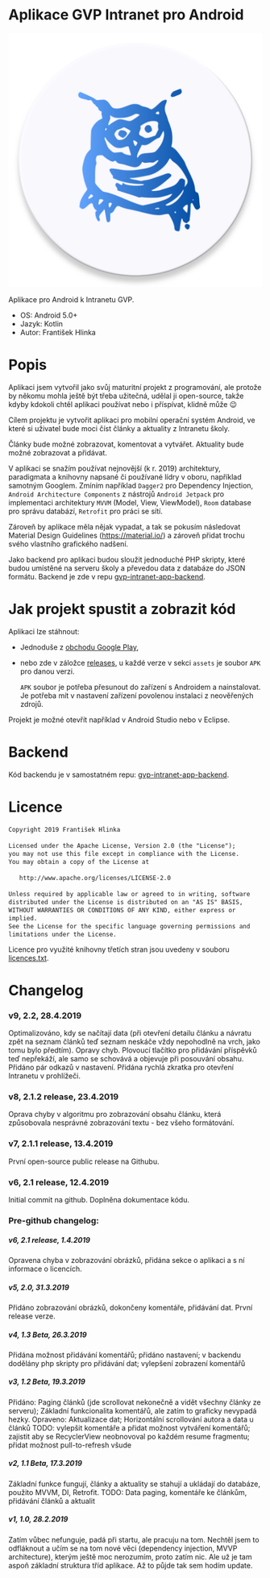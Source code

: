 # Aplikace GVP Intranet pro Android
![App icon](app/src/main/ic_launcher-web.png)

Aplikace pro Android k Intranetu GVP.  
- OS: Android 5.0+
- Jazyk: Kotlin
- Autor: František Hlinka

# Popis
Aplikaci jsem vytvořil jako svůj maturitní projekt z programování, ale protože by někomu mohla ještě být třeba užitečná, udělal ji open-source, takže kdyby kdokoli chtěl aplikaci používat nebo i příspívat, klidně může :wink: 

Cílem projektu je vytvořit aplikaci pro mobilní operační systém Android, ve které si uživatel bude moci číst články a aktuality z Intranetu školy. 

Články bude možné zobrazovat, komentovat a vytvářet. Aktuality bude možné zobrazovat a přidávat. 

V aplikaci se snažím používat nejnovější (k r. 2019) architektury, paradigmata a knihovny napsané či používané lídry v oboru, například samotným Googlem. Zmíním například `Dagger2` pro Dependency Injection, `Android Architecture Components` z nástrojů `Android Jetpack` pro implementaci architektury `MVVM` (Model, View, ViewModel), `Room` database pro správu databází, `Retrofit` pro práci se sítí. 

Zároveň by aplikace měla nějak vypadat, a tak se pokusím následovat Material Design Guidelines (https://material.io/) a zároveň přidat trochu svého vlastního grafického nadšení.

Jako backend pro aplikaci budou sloužit jednoduché PHP skripty, které budou umístěné na serveru školy a převedou data z databáze do JSON formátu. Backend je zde v repu [gvp-intranet-app-backend](https://github.com/gohlinka2/gvp-intranet-app-backend).

# Jak projekt spustit a zobrazit kód
Aplikaci lze stáhnout:
- Jednoduše z [obchodu Google Play](https://play.google.com/store/apps/details?id=cz.hlinkapp.gvpintranet),
- nebo zde v záložce [releases](https://github.com/gohlinka2/gvp-intranet-app/releases), u každé verze v sekci `assets` je soubor `APK` pro danou verzi.

   `APK` soubor je potřeba přesunout do zařízení s Androidem a nainstalovat. Je potřeba mít v nastavení zařízení povolenou instalaci z neověřených zdrojů.

Projekt je možné otevřít například v Android Studio nebo v Eclipse.

# Backend
Kód backendu je v samostatném repu: [gvp-intranet-app-backend](https://github.com/gohlinka2/gvp-intranet-app-backend).

# Licence
```
Copyright 2019 František Hlinka

Licensed under the Apache License, Version 2.0 (the "License");
you may not use this file except in compliance with the License.
You may obtain a copy of the License at

   http://www.apache.org/licenses/LICENSE-2.0

Unless required by applicable law or agreed to in writing, software
distributed under the License is distributed on an "AS IS" BASIS,
WITHOUT WARRANTIES OR CONDITIONS OF ANY KIND, either express or implied.
See the License for the specific language governing permissions and
limitations under the License.
```
Licence pro využité knihovny třetích stran jsou uvedeny v souboru [licences.txt](licenses.txt).

# Changelog
### v9, 2.2, 28.4.2019
Optimalizováno, kdy se načítají data (při otevření detailu článku a návratu zpět na seznam článků teď seznam neskáče vždy nepohodlně na vrch, jako tomu bylo předtím). Opravy chyb. Plovoucí tlačítko pro přidávání příspěvků teď nepřekáží, ale samo se schovává a objevuje při posouvání obsahu. Přidáno pár odkazů v nastavení. Přidána rychlá zkratka pro otevření Intranetu v prohlížeči.
### v8, 2.1.2 release, 23.4.2019
Oprava chyby v algoritmu pro zobrazování obsahu článku, která způsobovala nesprávné zobrazování textu - bez všeho formátování.
### v7, 2.1.1 release, 13.4.2019
První open-source public release na Githubu.
### v6, 2.1 release, 12.4.2019 
Initial commit na github. Doplněna dokumentace kódu.
### Pre-github changelog:
##### v6, 2.1 release, 1.4.2019
Opravena chyba v zobrazování obrázků, přidána sekce o aplikaci a s ní informace o licencích.
##### v5, 2.0, 31.3.2019
Přidáno zobrazování obrázků, dokončeny komentáře, přidávání dat. První release verze.
##### v4, 1.3 Beta, 26.3.2019
Přidána možnost přidávání komentářů; přidáno nastavení; v backendu dodělány php skripty pro přidávání dat; vylepšení zobrazení komentářů
##### v3, 1.2 Beta, 19.3.2019
Přidáno: Paging článků (jde scrollovat nekonečně a vidět všechny články ze serveru); Základní funkcionalita komentářů, ale zatím to graficky nevypadá hezky.
Opraveno:  Aktualizace dat; Horizontální scrollování autora a data u článků
TODO: vylepšit komentáře a přidat možnost vytváření komentářů; zajistit aby se RecyclerView neobnovoval po každém resume fragmentu; přidat možnost pull-to-refresh všude
##### v2, 1.1 Beta, 17.3.2019
Základní funkce fungují, články a aktuality se stahují a ukládají do databáze, použito MVVM, DI, Retrofit.
TODO: Data paging, komentáře ke článkům, přidávání článků a aktualit
##### v1, 1.0, 28.2.2019
Zatím vůbec nefunguje, padá při startu, ale pracuju na tom. 
Nechtěl jsem to odfláknout a učím se na tom nové věci (dependency injection, MVVP architecture), kterým ještě moc nerozumím, proto zatím nic.
Ale už je tam aspoň základní struktura tříd aplikace.
Až to půjde tak sem hodím update.
